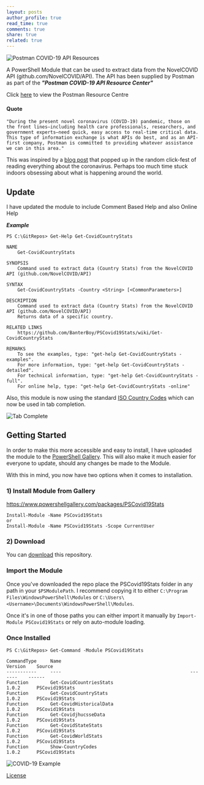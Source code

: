 ```yaml
---
layout: posts
author_profile: true
read_time: true
comments: true
share: true
related: true
---
```


![Postman COVID-19 API Resources](https://psciscomeraki.lukeleigh.com/assets/images/postmanlogo.jpg)

A PowerShell Module that can be used to extract data from the NovelCOVID API (github.com/NovelCOVID/API). The API has been supplied by Postman as part of the ***"Postman COVID-19 API Resource Center"***

Click [here](https://covid-19-apis.postman.com/) to view the Postman Resource Centre

#### Quote

```"During the present novel coronavirus (COVID-19) pandemic, those on the front lines—including health care professionals, researchers, and government experts—need quick, easy access to real-time critical data. This type of information exchange is what APIs do best, and as an API-first company, Postman is committed to providing whatever assistance we can in this area."```

This was inspired by a [blog post](https://www.powershell.co.at/cov-id-19-powershell-prompt/) that popped up in the random click-fest of reading everything about the coronavirus. Perhaps too much time stuck indoors obsessing about what is happening around the world.

## Update

I have updated the module to include Comment Based Help and also Online Help

***Example***
```
PS C:\GitRepos> Get-Help Get-CovidCountryStats

NAME
    Get-CovidCountryStats

SYNOPSIS
    Command used to extract data (Country Stats) from the NovelCOVID API (github.com/NovelCOVID/API)

SYNTAX
    Get-CovidCountryStats -Country <String> [<CommonParameters>]

DESCRIPTION
    Command used to extract data (Country Stats) from the NovelCOVID API (github.com/NovelCOVID/API)
    Returns data of a specific country.

RELATED LINKS
    https://github.com/BanterBoy/PSCovid19Stats/wiki/Get-CovidCountryStats

REMARKS
    To see the examples, type: "get-help Get-CovidCountryStats -examples".
    For more information, type: "get-help Get-CovidCountryStats -detailed".
    For technical information, type: "get-help Get-CovidCountryStats -full".
    For online help, type: "get-help Get-CovidCountryStats -online"
```
Also, this module is now using the standard [ISO Country Codes](https://en.wikipedia.org/wiki/List_of_ISO_3166_country_codes) which can now be used in tab completion.

![Tab Complete](https://psciscomeraki.lukeleigh.com/assets/images/CountryTabComplete.png)

## Getting Started

In order to make this more accessible and easy to install, I have uploaded the module to the [PowerShell Gallery](https://www.powershellgallery.com). This will also make it much easier for everyone to update, should any changes be made to the Module.

With this in mind, you now have two options when it comes to installation.

### 1) Install Module from Gallery

https://www.powershellgallery.com/packages/PSCovid19Stats

```
Install-Module -Name PSCovid19Stats
or
Install-Module -Name PSCovid19Stats -Scope CurrentUser
```

### 2) Download

You can [download](https://github.com/BanterBoy/PSCovid19Stats/archive/master.zip)
this repository.

### Import the Module

Once you've downloaded the repo place the PSCovid19Stats folder in any path in your ``$PSModulePath``. I recommend copying it to either ``C:\Program Files\WindowsPowerShell\Modules`` or ``C:\Users\<Username>\Documents\WindowsPowerShell\Modules``.

Once it's in one of those paths you can either import it manually by ``Import-Module PSCovid19Stats`` or rely on auto-module loading.

### Once Installed

```
PS C:\GitRepos> Get-Command -Module PSCovid19Stats

CommandType     Name                                               Version    Source
-----------     ----                                               -------    ------
Function        Get-CovidCountriesStats                            1.0.2      PSCovid19Stats
Function        Get-CovidCountryStats                              1.0.2      PSCovid19Stats
Function        Get-CovidHistoricalData                            1.0.2      PSCovid19Stats
Function        Get-CovidjhucsseData                               1.0.2      PSCovid19Stats
Function        Get-CovidStateStats                                1.0.2      PSCovid19Stats
Function        Get-CovidWorldStats                                1.0.2      PSCovid19Stats
Function        Show-CountryCodes                                  1.0.2      PSCovid19Stats
```

![COVID-19 Example](https://psciscomeraki.lukeleigh.com/assets/images/pscovidscrnsht.png)

[License](/LICENSE)

